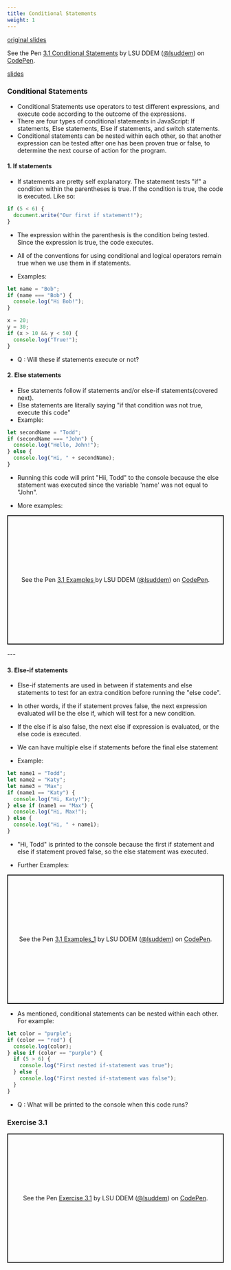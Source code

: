 ```yaml
---
title: Conditional Statements
weight: 1
---
```


[original slides](../old_presentation3_1)

<p data-height="600" data-theme-id="33744" data-slug-hash="13781480ff73bc907eaa31ab76c06ddc" data-default-tab="js" data-user="lsuddem" data-embed-version="2" data-pen-title="3.1 Conditional Statements" data-editable="true" class="codepen">See the Pen <a href="https://codepen.io/lsuddem/pen/13781480ff73bc907eaa31ab76c06ddc/">3.1 Conditional Statements</a> by LSU DDEM (<a href="https://codepen.io/lsuddem">@lsuddem</a>) on <a href="https://codepen.io">CodePen</a>.</p>
<script async src="https://static.codepen.io/assets/embed/ei.js"></script>


[slides](../presentation3_1)

### Conditional Statements 

* Conditional Statements use operators to test different expressions, and execute code according to the outcome of the expressions.
* There are four types of conditional statements in JavaScript: If statements, Else statements, Else if statements, and switch statements.
* Conditional statements can be nested within each other, so that another expression can be tested after one has been proven true or false, to determine the next course of action for the program.

#### 1. If statements 

* If statements are pretty self explanatory. The statement tests "if" a condition within the parentheses is true. If the condition is true, the code is executed. Like so:

```js
if (5 < 6) {
  document.write("Our first if statement!");
}
```
* The expression within the parenthesis is the condition being tested. Since the expression is true, the code executes. 

* All of the conventions for using conditional and logical operators remain true when we use them in if statements.
* Examples:

```js
let name = "Bob";
if (name === "Bob") {
  console.log("Hi Bob!");
}

x = 20;
y = 30;
if (x > 10 && y < 50) {
  console.log("True!");
}
```

* Q : Will these if statements execute or not? 

#### 2. Else statements 

* Else statements follow if statements and/or else-if statements(covered next).
* Else statements are literally saying "if that condition was not true, execute this code"
* Example:

```js
let secondName = "Todd";
if (secondName === "John") {
  console.log("Hello, John!");
} else {
  console.log("Hi, " + secondName);
}
```

* Running this code will print "Hii, Todd" to the console because the else statement was executed since the variable 'name' was not equal to "John".

* More examples:
<p class="codepen" data-height="300" data-default-tab="result" data-slug-hash="LEPxzVr" data-pen-title="3.1 Examples " data-user="lsuddem" style="height: 300px; box-sizing: border-box; display: flex; align-items: center; justify-content: center; border: 2px solid; margin: 1em 0; padding: 1em;">
  <span>See the Pen <a href="https://codepen.io/lsuddem/pen/LEPxzVr">
  3.1 Examples </a> by LSU DDEM (<a href="https://codepen.io/lsuddem">@lsuddem</a>)
  on <a href="https://codepen.io">CodePen</a>.</span>
</p>
<script async src="https://cpwebassets.codepen.io/assets/embed/ei.js"></script>
---

#### 3. Else-if statements 

* Else-if statements are used in between if statements and else statements to test for an extra condition before running the "else code".
* In other words, if the if statement proves false, the next expression evaluated will be the else if, which will test for a new condition.
* If the else if is also false, the next else if expression is evaluated, or the else code is executed.
* We can have multiple else if statements before the final else statement

* Example:

```js
let name1 = "Todd";
let name2 = "Katy";
let name3 = "Max";
if (name1 == "Katy") {
  console.log("Hi, Katy!");
} else if (name1 == "Max") {
  console.log("Hi, Max!");
} else {
  console.log("Hi, " + name1);
}
```

* "Hi, Todd" is printed to the console because the first if statement and else if statement proved false, so the else statement was executed.

* Further Examples: 

<p class="codepen" data-height="300" data-default-tab="result" data-slug-hash="wBwgrzB" data-pen-title="3.1 Examples_1" data-user="lsuddem" style="height: 300px; box-sizing: border-box; display: flex; align-items: center; justify-content: center; border: 2px solid; margin: 1em 0; padding: 1em;">
  <span>See the Pen <a href="https://codepen.io/lsuddem/pen/wBwgrzB">
  3.1 Examples_1</a> by LSU DDEM (<a href="https://codepen.io/lsuddem">@lsuddem</a>)
  on <a href="https://codepen.io">CodePen</a>.</span>
</p>
<script async src="https://cpwebassets.codepen.io/assets/embed/ei.js"></script>


* As mentioned, conditional statements can be nested within each other. For example:

```js
let color = "purple";
if (color == "red") {
  console.log(color);
} else if (color == "purple") {
  if (5 > 6) {
    console.log("First nested if-statement was true");
  } else {
    console.log("First nested if-statement was false");
  }
}

```
* Q : What will be printed to the console when this code runs?

### Exercise 3.1

<p class="codepen" data-height="300" data-default-tab="result" data-slug-hash="qEWRPRy" data-pen-title="Exercise 3.1" data-user="lsuddem" style="height: 300px; box-sizing: border-box; display: flex; align-items: center; justify-content: center; border: 2px solid; margin: 1em 0; padding: 1em;">
  <span>See the Pen <a href="https://codepen.io/lsuddem/pen/qEWRPRy">
  Exercise 3.1</a> by LSU DDEM (<a href="https://codepen.io/lsuddem">@lsuddem</a>)
  on <a href="https://codepen.io">CodePen</a>.</span>
</p>
<script async src="https://cpwebassets.codepen.io/assets/embed/ei.js"></script>
